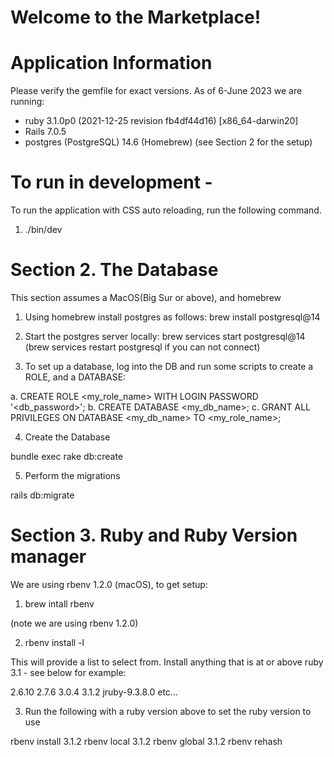 # Welcome to the Marketplace!

# Application Information

Please verify the gemfile for exact versions.  As of 6-June 2023 we are running:

- ruby 3.1.0p0 (2021-12-25 revision fb4df44d16) [x86_64-darwin20]
- Rails 7.0.5
- postgres (PostgreSQL) 14.6 (Homebrew)  (see Section 2 for the setup)

# To run in development -

To run the application with CSS auto reloading, run the following command.

1. ./bin/dev


# Section 2.  The Database

This section assumes a MacOS(Big Sur or above), and homebrew

1. Using homebrew install postgres as follows:
brew install postgresql@14

2. Start the postgres server locally:
brew services start postgresql@14  (brew services restart postgresql if you can not connect)

3. To set up a database, log into the DB and run some scripts to create a ROLE, and a DATABASE:

 a. CREATE ROLE <my_role_name> WITH LOGIN PASSWORD '<db_password>';
 b. CREATE DATABASE <my_db_name>;
 c. GRANT ALL PRIVILEGES ON DATABASE <my_db_name> TO <my_role_name>;

4. Create the Database

bundle exec rake db:create

5. Perform the migrations

rails db:migrate

# Section 3.  Ruby and Ruby Version manager

We are using rbenv 1.2.0 (macOS), to get setup:

1. brew intall rbenv

(note we are using rbenv 1.2.0)

2. rbenv install -l

This will provide a list to select from.  Install anything that is at or above ruby 3.1 - see below for example:

2.6.10
2.7.6
3.0.4
3.1.2
jruby-9.3.8.0
etc...

3. Run the following with a ruby version above to set the ruby version to use

rbenv install 3.1.2
rbenv local 3.1.2
rbenv global 3.1.2
rbenv rehash

